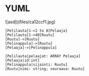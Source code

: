 # YUML

![asd])(files/ca12ccf1.jpg)

    [Pelilauta]1->2 to 8[Pelaaja]
    [Pelilauta]1->40[Ruutu]
    [Ruutu]->[Ruutu]
    [Pelinappula]->[Ruutu]
    [Pelaaja]->[Pelinappula]

    [Pelilauta|pelaajat: ARRAY Pelaaja]
    [Pelaaja|id:int]
    [Pelinappula|sijainti: Ruutu]
    [Ruutu|nimi: string; seuraava: Ruutu]
